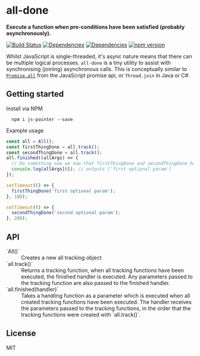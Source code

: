 # all-done

**Execute a function when pre-conditions have been satisfied (probably asynchronously).**

[![Build Status](https://travis-ci.org/toboid/and.js.svg?branch=master)](https://github.com/toboid/and.js)
[![Dependencies](https://david-dm.org/toboid/js-pointer.svg)](https://github.com/toboid/js-pointer/blob/master/package.json)
[![Dependencies](https://david-dm.org/toboid/and.js.svg)](https://github.com/toboid/and.js/blob/master/package.json)
[![npm version](https://badge.fury.io/js/and.js.svg)](https://badge.fury.io/js/and.js)

Whilst JavaScript is single-threaded, it's async nature means that there can be multiple logical processes. `all-done` is a tiny utility to assist with synchronising (joining) asynchronous calls. This is conceptually similar to [`Promise.all`](https://developer.mozilla.org/en/docs/Web/JavaScript/Reference/Global_Objects/Promise/all) from the JavaScript promise api, or `Thread.join` in Java or C#.

## Getting started
Install via NPM
```
  npm i js-pointer --save
```

Example usage
``` javascript
const all = All();
const firstThingDone = all.track();
const secondThingDone = all.track();
all.finished((allArgs) => {
  // Do something now we now that firstThingDone and secondThingDone have both been executed
  console.log(allArgs[0]); // outputs ['first optional param']
});

setTimeout(() => {
  firstThingDone('first optional param');
}, 100);

setTimeout(() => {
  secondThingDone('second optional param');
}, 200);
```

## API
<dl>
  <dt>`All()`</dt>
  <dd>Creates a new all tracking object</dd>

  <dt>`all.track()`</dt>
  <dd>Returns a tracking function, when all tracking functions have been executed, the finished handler is executed. Any parameters passed to the tracking function are also passed to the finished handler.</dd>
  
  <dt>`all.finished(handler)`</dt>
  <dd>Takes a handling function as a parameter which is executed when all created tracking functions have been executed. The handler receives the parameters passed to the tracking functions, in the order that the tracking functions were created with `all.track()`.</dd>
</dl>
 
## License
MIT

